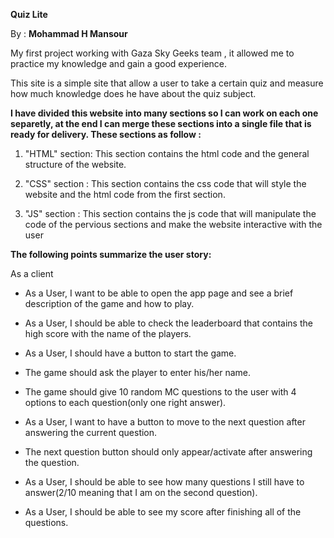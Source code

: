 <strong> Quiz Lite </strong>

By : <strong> Mohammad H Mansour </strong>

My first project working with Gaza Sky Geeks team , it allowed me to practice my knowledge and gain a good experience.

This site is a simple site that allow a user to take a certain quiz and measure how much knowledge does he have about the quiz subject.

<strong> I have divided this website into many sections so I can work on each one separetly, at the end I can merge these sections into a single file that is ready for delivery. These sections as follow : </strong>

1. "HTML" section: This section contains the html code and the general structure of the website.

2. "CSS" section : This section contains the css code that will style the website and the html code from the first section.

3. "JS" section : This section contains the js code that will manipulate the code of the pervious sections and make the website interactive with the user

<strong> The following points summarize the user story: </strong>

As a client 

- As a User, I want to be able to open the app page and see a brief description of the game and how to play.

- As a User, I should be able to check the leaderboard that contains the high score with the name of the players.
- As a User, I should have a button to start the game.
- The game should ask the player to enter his/her name.
- The game should give 10 random MC questions to the user with 4 options to each question(only one right answer).
- As a User, I want to have a button to move to the next question after answering the current question.
- The next question button should only appear/activate after answering the question.
- As a User, I should be able to see how many questions I still have to answer(2/10 meaning that I am on the second question).
- As a User, I should be able to see my score after finishing all of the questions.